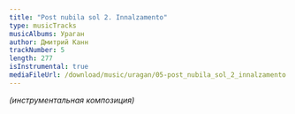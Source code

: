 ```yaml
---
title: "Post nubila sol 2. Innalzamento"
type: musicTracks
musicAlbums: Ураган
author: Дмитрий Канн
trackNumber: 5
length: 277
isInstrumental: true
mediaFileUrl: /download/music/uragan/05-post_nubila_sol_2_innalzamento.mp3
---
```


*(инструментальная композиция)*
